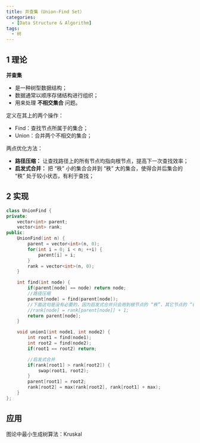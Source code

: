 ```yaml
---
title: 并查集（Union-Find Set）
categories:
  - [Data Structure & Algorithm]
tags:
  - 树
---
```


<!--more-->

## 1 理论

**并查集**
- 是一种树型数据结构；
- 数据通常以顺序存储结构进行组织；
- 用来处理 **不相交集合** 问题。

定义在其上的两个操作：
- Find：查找节点所属于的集合；
- Union：合并两个不相交的集合；

两点优化方法：
- **路径压缩：** 让查找路径上的所有节点均指向根节点，提高下一次查找效率；
- **启发式合并：** 把 “秩” 小的集合合并到 “秩” 大的集合，使得合并后集合的 “秩” 处于较小状态，有利于查找；

## 2 实现
```cpp
class UnionFind {
private:
    vector<int> parent;
    vector<int> rank;
public:
    UnionFind(int n) {
        parent = vector<int>(n, 0);
        for(int i = 0; i < n; ++i) {
            parent[i] = i;
        }
        rank = vector<int>(n, 0);
    }

    int find(int node) {
        if(parent[node] == node) return node;
        //路径压缩
        parent[node] = find(parent[node]);
        //下面这句是没有必要的，因为启发式合并只会用到根节点的 “秩”，其它节点的 “秩” 是无所谓的
        //rank[node] = rank[parent[node]] + 1;
        return parent[node];
    }

    void union1(int node1, int node2) {
        int root1 = find(node1);
        int root2 = find(node2);
        if(root1 == root2) return;

        //启发式合并
        if(rank[root1] > rank[root2]) {
            swap(root1, root2);
        }
        parent[root1] = root2;
        rank[root2] = max(rank[root2], rank[root1] + max);
    }
};
```

## 应用

图论中最小生成树算法：Kruskal


